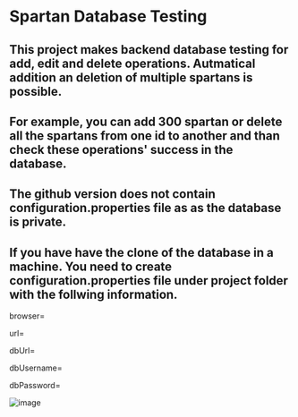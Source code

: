 # Spartan Database Testing
## This project makes backend database testing for add, edit and delete operations. Autmatical addition an deletion of multiple spartans is possible. 

## For example, you can add 300 spartan or delete all the spartans from one id to another and than check these operations' success in the database.

## The github version does not contain configuration.properties file as as the database is private. 
## If you have have the clone of the database in a machine. You need to create configuration.properties file under project folder with the follwing information.

browser=

url=

dbUrl=

dbUsername=

dbPassword=

![image](https://user-images.githubusercontent.com/61150565/156927928-da62ca36-d980-4769-b7c8-3ab8f16629af.png)

